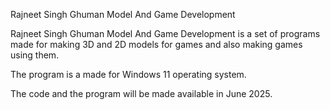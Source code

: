 Rajneet Singh Ghuman Model And Game Development

Rajneet Singh Ghuman Model And Game Development is a set of programs made for 
making 3D and 2D models for games and also making games using them.

The program is a made for Windows 11 operating system.

The code and the program will be made available in June 2025.

